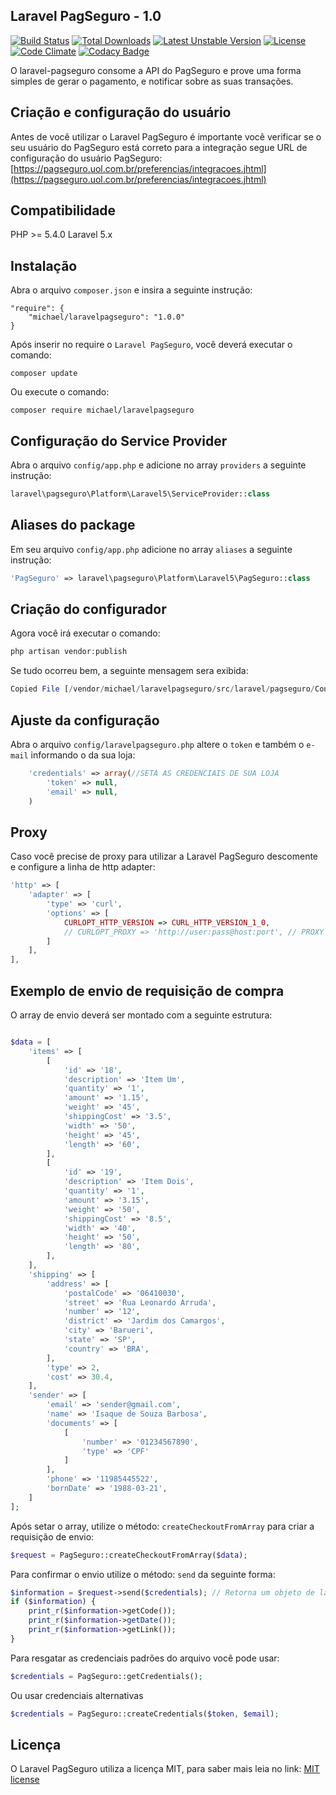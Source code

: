 ## Laravel PagSeguro - 1.0

[![Build Status](https://travis-ci.org/michaeldouglas/laravel-pagseguro.svg?branch=master)](https://travis-ci.org/michaeldouglas/laravel-pagseguro)
[![Total Downloads](https://poser.pugx.org/michael/laravelpagseguro/downloads)](https://packagist.org/packages/michael/laravelpagseguro)
[![Latest Unstable Version](https://poser.pugx.org/leaphly/cart-bundle/v/unstable.svg)](//packagist.org/packages/michael/laravelpagseguro)
[![License](https://poser.pugx.org/leaphly/cart-bundle/license.svg)](https://packagist.org/packages/michael/laravelpagseguro)
[![Code Climate](https://codeclimate.com/github/michaeldouglas/laravel-pagseguro/badges/gpa.svg)](https://codeclimate.com/github/michaeldouglas/laravel-pagseguro)
[![Codacy Badge](https://www.codacy.com/project/badge/a358a57c8d4f4458b9d9055326f5a67c)](https://www.codacy.com/app/michaeldouglas010790/laravel-pagseguro)

O laravel-pagseguro consome a API do PagSeguro e prove uma forma 
simples de gerar o pagamento, e notificar sobre as suas transações.

## Criação e configuração do usuário
Antes de você utilizar o Laravel PagSeguro é importante você verificar se o seu usuário do PagSeguro está correto para a integração
segue URL de configuração do usuário PagSeguro:
[https://pagseguro.uol.com.br/preferencias/integracoes.jhtml](https://pagseguro.uol.com.br/preferencias/integracoes.jhtml)

## Compatibilidade

 PHP >= 5.4.0
 Laravel 5.x

## Instalação

Abra o arquivo `composer.json` e insira a seguinte instrução:

    "require": {
        "michael/laravelpagseguro": "1.0.0"
    }

Após inserir no require o `Laravel PagSeguro`, você deverá executar o comando:

    composer update


Ou execute o comando:

    composer require michael/laravelpagseguro

## Configuração do Service Provider

Abra o arquivo `config/app.php` e adicione no array `providers` a seguinte instrução:

```php
laravel\pagseguro\Platform\Laravel5\ServiceProvider::class
```

## Aliases do package

Em seu arquivo `config/app.php` adicione no array `aliases` a seguinte instrução:

```php
'PagSeguro' => laravel\pagseguro\Platform\Laravel5\PagSeguro::class
```

## Criação do configurador

Agora você irá executar o comando:

```php
php artisan vendor:publish
```

Se tudo ocorreu bem, a seguinte mensagem sera exibida:

```php
Copied File [/vendor/michael/laravelpagseguro/src/laravel/pagseguro/Config/laravelpagseguro.php] To [/config/laravelpagseguro.php]
```

## Ajuste da configuração

Abra o arquivo `config/laravelpagseguro.php` altere o `token` e também o `e-mail` informando o da sua loja:

```php
    'credentials' => array(//SETA AS CREDENCIAIS DE SUA LOJA
        'token' => null,
        'email' => null,
    )
```

## Proxy

Caso você precise de proxy para utilizar a Laravel PagSeguro descomente e configure a linha de http adapter:

```php
'http' => [
    'adapter' => [
        'type' => 'curl',
        'options' => [
            CURLOPT_HTTP_VERSION => CURL_HTTP_VERSION_1_0,
            // CURLOPT_PROXY => 'http://user:pass@host:port', // PROXY OPTION <<--
        ]
    ],
],
```

## Exemplo de envio de requisição de compra

O array de envio deverá ser montado com a seguinte estrutura:

```php

$data = [
    'items' => [
        [
            'id' => '18',
            'description' => 'Item Um',
            'quantity' => '1',
            'amount' => '1.15',
            'weight' => '45',
            'shippingCost' => '3.5',
            'width' => '50',
            'height' => '45',
            'length' => '60',
        ],
        [
            'id' => '19',
            'description' => 'Item Dois',
            'quantity' => '1',
            'amount' => '3.15',
            'weight' => '50',
            'shippingCost' => '8.5',
            'width' => '40',
            'height' => '50',
            'length' => '80',
        ],
    ],
    'shipping' => [
        'address' => [
            'postalCode' => '06410030',
            'street' => 'Rua Leonardo Arruda',
            'number' => '12',
            'district' => 'Jardim dos Camargos',
            'city' => 'Barueri',
            'state' => 'SP',
            'country' => 'BRA',
        ],
        'type' => 2,
        'cost' => 30.4,
    ],
    'sender' => [
        'email' => 'sender@gmail.com',
        'name' => 'Isaque de Souza Barbosa',
        'documents' => [
            [
                'number' => '01234567890',
                'type' => 'CPF'
            ]
        ],
        'phone' => '11985445522',
        'bornDate' => '1988-03-21',
    ]
];
```

Após setar o array, utilize o método: `createCheckoutFromArray` para criar a requisição de envio:

```php
$request = PagSeguro::createCheckoutFromArray($data);
```

Para confirmar o envio utilize o método: `send` da seguinte forma:

```php
$information = $request->send($credentials); // Retorna um objeto de laravel\pagseguro\Checkout\Information\Information
if ($information) {
    print_r($information->getCode());
    print_r($information->getDate());
    print_r($information->getLink());
}
```

Para resgatar as credenciais padrões do arquivo você pode usar:

```php
$credentials = PagSeguro::getCredentials();
```

Ou usar credenciais alternativas

```php
$credentials = PagSeguro::createCredentials($token, $email);
```
## Licença

O Laravel PagSeguro utiliza a licença MIT, para saber mais leia no link: [MIT license](http://opensource.org/licenses/MIT)
